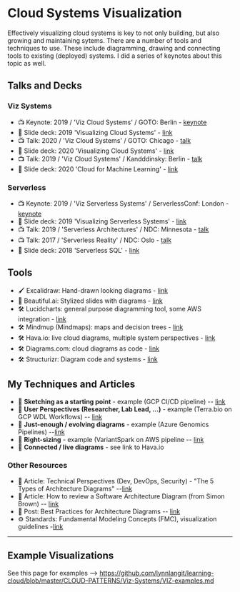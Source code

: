 # Cloud Systems Visualization

Effectively visualizing cloud systems is key to not only building, but also growing and maintaining sytems.  There are a number of tools and techniques to use.
These include diagramming, drawing and connecting tools to existing (deployed) systems.  I did a series of keynotes about this topic as well.

## Talks and Decks

### Viz Systems
- 📺  Keynote: 2019 / 'Viz Cloud Systems' / GOTO: Berlin - [keynote](https://www.youtube.com/watch?v=HHitdmje1ok)
- 📣  Slide deck: 2019 'Visualizing Cloud Systems' - [link](https://slides.com/lynnlangit/goto-viz-cloud-systems)
- 📺  Talk: 2020 / 'Viz Cloud Systems' / GOTO: Chicago - [talk](https://www.youtube.com/watch?v=htmEA-dpX_4)
- 📣  Slide deck: 2020 'Visualizing Cloud Systems' - [link](https://slides.com/lynnlangit/goto-visualizing-cloud-systems)
- 📺  Talk: 2019 / 'Viz Cloud Systems' / Kandddinsky: Berlin - [talk](https://www.youtube.com/watch?v=DJdydx4g0v4)
- 📣  Slide deck: 2020 'Cloud for Machine Learning' - [link](https://slides.com/lynnlangit/cloud-for-machine-learning)

### Serverless
- 📺  Keynote: 2019 / 'Viz Serverless Systems' / ServerlessConf: London - [keynote](https://www.youtube.com/watch?v=eNmGQOAedQ4)
- 📣  Slide deck: 2019 'Visualizing Serverless Systems' - [link](https://slides.com/lynnlangit/viz-cloud-systems-18)
- 📺  Talk: 2019 / 'Serverless Architectures' / NDC: Minnesota - [talk](https://www.youtube.com/watch?v=od4mrgJ9wW8)
- 📺  Talk: 2017 / 'Serverless Reality' / NDC: Oslo - [talk](https://www.youtube.com/watch?v=PgZ2dxnj734)
- 📣  Slide deck: 2018 'Serverless SQL' - [link](https://slides.com/lynnlangit/serverless-sql-queries-10)

## Tools
- 🖌️ Excalidraw: Hand-drawn looking diagrams - [link](https://excalidraw.com/)
- 📣 Beautiful.ai: Stylized slides with diagrams - [link](https://www.beautiful.ai/)
- 🛠️ Lucidcharts: general purpose diagramming tool, some AWS integration - [link](https://lucid.app/)
- 🛠️ Mindmup (Mindmaps): maps and decision trees - [link](https://www.mindmup.com/)
- 🛠️ Hava.io: live cloud diagrams, multiple system perspectives - [link](https://app.hava.io/)
- 🛠️ Diagrams.com: cloud diagrams as code - [link](https://diagrams.mingrammer.com/docs/getting-started/examples)
- 🛠️ Structurizr: Diagram code and systems - [link](https://structurizr.com/)

## My Techniques and Articles
- 📐 **Sketching as a starting point** - example (GCP CI/CD pipeline) -- [link](https://acloudguru.com/blog/engineering/cloud-based-ci-cd-on-gcp)
- 📐 **User Perspectives (Researcher, Lab Lead, ...)** - example (Terra.bio on GCP WDL Workflows) -- [link](https://lynnlangit.medium.com/cloud-native-hello-world-for-bioinformatics-3beb1ab820a)
- 📐 **Just-enough / evolving diagrams** - example (Azure Genomics Pipelines) --[link](https://lynnlangit.medium.com/azure-for-genomic-scale-workloads-ad3c989a3d0b)
- 📐 **Right-sizing** - example (VariantSpark on AWS pipeline -- [link](https://lynnlangit.medium.com/scaling-custom-machine-learning-on-aws-part-3-kubernetes-5427d96f825b)
- 📐 **Connected / live diagrams** - see link to Hava.io

### Other Resources
- 📖 Article: Technical Perspectives (Dev, DevOps, Security) - "The 5 Types of Architecture Diagrams" --[link](https://www.readysetcloud.io/blog/allen.helton/the-5-types-of-architecture-diagrams/)
- 📖 Article: How to review a Software Architecture Diagram (from Simon Brown) -- [link](https://dev.to/simonbrown/how-to-review-a-software-architecture-diagram-6p0)
- 📖 Post: Best Practices for Architecture Diagrams -- [link](https://sportebois.medium.com/better-architecture-diagrams-for-agile-teams-actionable-tips-and-lessons-e76627dc4315)
- ⚙️ Standards: Fundamental Modeling Concepts (FMC), visualization guidelines -[link](http://www.fmc-modeling.org/visualization_guidelines)

---

## Example Visualizations

See this page for examples --> https://github.com/lynnlangit/learning-cloud/blob/master/CLOUD-PATTERNS/Viz-Systems/VIZ-examples.md